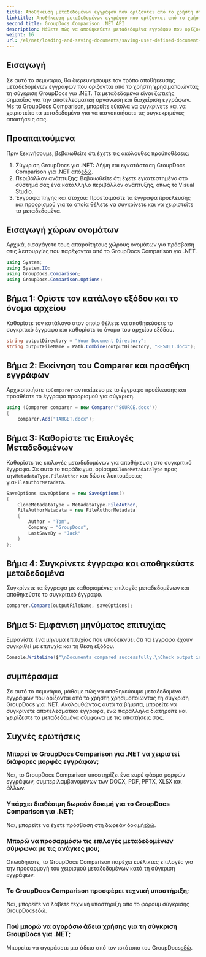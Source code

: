 ```yaml
---
title: Αποθήκευση μεταδεδομένων εγγράφου που ορίζονται από το χρήστη στη σύγκριση GroupDocs για .NET
linktitle: Αποθήκευση μεταδεδομένων εγγράφου που ορίζονται από το χρήστη στη σύγκριση GroupDocs για .NET
second_title: GroupDocs.Comparison .NET API
description: Μάθετε πώς να αποθηκεύετε μεταδεδομένα εγγράφου που ορίζονται από το χρήστη χρησιμοποιώντας τη σύγκριση GroupDocs για .NET. Συγκρίνετε και χειριστείτε εύκολα τα μεταδεδομένα με οδηγίες βήμα προς βήμα.
weight: 16
url: /el/net/loading-and-saving-documents/saving-user-defined-document-metadata/
---
```

## Εισαγωγή
Σε αυτό το σεμινάριο, θα διερευνήσουμε τον τρόπο αποθήκευσης μεταδεδομένων εγγράφων που ορίζονται από το χρήστη χρησιμοποιώντας τη σύγκριση GroupDocs για .NET. Τα μεταδεδομένα είναι ζωτικής σημασίας για την αποτελεσματική οργάνωση και διαχείριση εγγράφων. Με το GroupDocs Comparison, μπορείτε εύκολα να συγκρίνετε και να χειριστείτε τα μεταδεδομένα για να ικανοποιήσετε τις συγκεκριμένες απαιτήσεις σας.
## Προαπαιτούμενα
Πριν ξεκινήσουμε, βεβαιωθείτε ότι έχετε τις ακόλουθες προϋποθέσεις:
1.  Σύγκριση GroupDocs για .NET: Λήψη και εγκατάσταση GroupDocs Comparison για .NET από[εδώ](https://releases.groupdocs.com/comparison/net/).
2. Περιβάλλον ανάπτυξης: Βεβαιωθείτε ότι έχετε εγκατεστημένο στο σύστημά σας ένα κατάλληλο περιβάλλον ανάπτυξης, όπως το Visual Studio.
3. Έγγραφα πηγής και στόχου: Προετοιμάστε τα έγγραφα προέλευσης και προορισμού για τα οποία θέλετε να συγκρίνετε και να χειριστείτε τα μεταδεδομένα.

## Εισαγωγή χώρων ονομάτων
Αρχικά, εισαγάγετε τους απαραίτητους χώρους ονομάτων για πρόσβαση στις λειτουργίες που παρέχονται από το GroupDocs Comparison για .NET.
```csharp
using System;
using System.IO;
using GroupDocs.Comparison;
using GroupDocs.Comparison.Options;
```
## Βήμα 1: Ορίστε τον κατάλογο εξόδου και το όνομα αρχείου
Καθορίστε τον κατάλογο στον οποίο θέλετε να αποθηκεύσετε το συγκριτικό έγγραφο και καθορίστε το όνομα του αρχείου εξόδου.
```csharp
string outputDirectory = "Your Document Directory";
string outputFileName = Path.Combine(outputDirectory, "RESULT.docx");
```
## Βήμα 2: Εκκίνηση του Comparer και προσθήκη εγγράφων
 Αρχικοποιήστε το`Comparer` αντικείμενο με το έγγραφο προέλευσης και προσθέστε το έγγραφο προορισμού για σύγκριση.
```csharp
using (Comparer comparer = new Comparer("SOURCE.docx"))
{
    comparer.Add("TARGET.docx");
```
## Βήμα 3: Καθορίστε τις Επιλογές Μεταδεδομένων
 Καθορίστε τις επιλογές μεταδεδομένων για αποθήκευση στο συγκριτικό έγγραφο. Σε αυτό το παράδειγμα, ορίσαμε`CloneMetadataType` προς την`MetadataType.FileAuthor` και δώστε λεπτομέρειες για`FileAuthorMetadata`.
```csharp
SaveOptions saveOptions = new SaveOptions()
{
    CloneMetadataType = MetadataType.FileAuthor,
    FileAuthorMetadata = new FileAuthorMetadata
    {
        Author = "Tom",
        Company = "GroupDocs",
        LastSaveBy = "Jack"
    }
};
```
## Βήμα 4: Συγκρίνετε έγγραφα και αποθηκεύστε μεταδεδομένα
Συγκρίνετε τα έγγραφα με καθορισμένες επιλογές μεταδεδομένων και αποθηκεύστε το συγκριτικό έγγραφο.
```csharp
comparer.Compare(outputFileName, saveOptions);
```
## Βήμα 5: Εμφάνιση μηνύματος επιτυχίας
Εμφανίστε ένα μήνυμα επιτυχίας που υποδεικνύει ότι τα έγγραφα έχουν συγκριθεί με επιτυχία και τη θέση εξόδου.
```csharp
Console.WriteLine($"\nDocuments compared successfully.\nCheck output in {outputDirectory}.");
```

## συμπέρασμα
Σε αυτό το σεμινάριο, μάθαμε πώς να αποθηκεύουμε μεταδεδομένα εγγράφων που ορίζονται από το χρήστη χρησιμοποιώντας τη σύγκριση GroupDocs για .NET. Ακολουθώντας αυτά τα βήματα, μπορείτε να συγκρίνετε αποτελεσματικά έγγραφα, ενώ παράλληλα διατηρείτε και χειρίζεστε τα μεταδεδομένα σύμφωνα με τις απαιτήσεις σας.
## Συχνές ερωτήσεις
### Μπορεί το GroupDocs Comparison για .NET να χειριστεί διάφορες μορφές εγγράφων;
Ναι, το GroupDocs Comparison υποστηρίζει ένα ευρύ φάσμα μορφών εγγράφων, συμπεριλαμβανομένων των DOCX, PDF, PPTX, XLSX και άλλων.
### Υπάρχει διαθέσιμη δωρεάν δοκιμή για το GroupDocs Comparison για .NET;
 Ναι, μπορείτε να έχετε πρόσβαση στη δωρεάν δοκιμή[εδώ](https://releases.groupdocs.com/).
### Μπορώ να προσαρμόσω τις επιλογές μεταδεδομένων σύμφωνα με τις ανάγκες μου;
Οπωσδήποτε, το GroupDocs Comparison παρέχει ευέλικτες επιλογές για την προσαρμογή του χειρισμού μεταδεδομένων κατά τη σύγκριση εγγράφων.
### Το GroupDocs Comparison προσφέρει τεχνική υποστήριξη;
Ναι, μπορείτε να λάβετε τεχνική υποστήριξη από το φόρουμ σύγκρισης GroupDocs[εδώ](https://forum.groupdocs.com/c/comparison/12).
### Πού μπορώ να αγοράσω άδεια χρήσης για τη σύγκριση GroupDocs για .NET;
 Μπορείτε να αγοράσετε μια άδεια από τον ιστότοπο του GroupDocs[εδώ](https://purchase.groupdocs.com/buy).